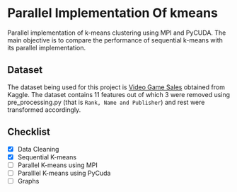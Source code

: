 # Parallel Implementation Of kmeans
Parallel implementation of k-means clustering using MPI and PyCUDA. The main objective is to compare the performance of sequential k-means with its parallel implementation.

## Dataset

The dataset being used for this project is [Video Game Sales](https://www.kaggle.com/gregorut/videogamesales) obtained from Kaggle.
The dataset contains 11 features out of which 3 were removed using pre_processing.py (that is ``` Rank, Name and Publisher ```) and rest were transformed accordingly.

## Checklist

- [x] Data Cleaning
- [x] Sequential K-means
- [ ] Parallel K-means using MPI
- [ ] Paralllel K-means using PyCuda
- [ ] Graphs
